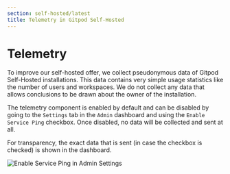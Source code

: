 ```yaml
---
section: self-hosted/latest
title: Telemetry in Gitpod Self-Hosted
---
```


<script context="module">
  export const prerender = true;
</script>

# Telemetry

To improve our self-hosted offer, we collect pseudonymous data of Gitpod Self-Hosted installations. This data contains very simple usage statistics like the number of users and workspaces. We do not collect any data that allows conclusions to be drawn about the owner of the installation.

The telemetry component is enabled by default and can be disabled by going to the `Settings` tab in the `Admin` dashboard and using the `Enable Service Ping` checkbox. Once disabled, no data will be collected and sent at all.

For transparency, the exact data that is sent (in case the checkbox is checked) is shown in the dashboard.

![Enable Service Ping in Admin Settings](../../../static/images/docs/self-hosted/telemetry-setting.png)
